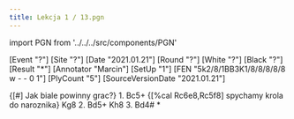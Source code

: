 ```yaml
---
title: Lekcja 1 / 13.pgn
---
```


import PGN from '../../../src/components/PGN'

<PGN>
﻿[Event "?"]
[Site "?"]
[Date "2021.01.21"]
[Round "?"]
[White "?"]
[Black "?"]
[Result "*"]
[Annotator "Marcin"]
[SetUp "1"]
[FEN "5k2/8/1BB3K1/8/8/8/8/8 w - - 0 1"]
[PlyCount "5"]
[SourceVersionDate "2021.01.21"]

 {[#] Jak biale powinny grac?} 1. Bc5+ {[%cal Rc6e8,Rc5f8] spychamy krola do naroznika} Kg8 2. Bd5+ Kh8 3. Bd4# *


</PGN>
